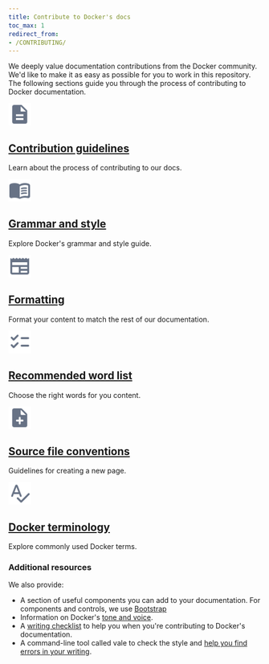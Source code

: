 ```yaml
---
title: Contribute to Docker's docs
toc_max: 1
redirect_from:
- /CONTRIBUTING/
---
```


We deeply value documentation contributions from the Docker community. We'd like to make it as easy
as possible for you to work in this repository. The following sections guide you through the process of contributing to Docker documentation.

<div class="component-container">
    <!--start row-->
    <div class="row">
      <div class="col-xs-12 col-sm-12 col-md-12 col-lg-4 block">
        <div class="component">
             <div class="component-icon">
                 <img src="/assets/images/description.svg" alt="Docker Desktop for Mac" width="45" height="45">
             </div>
                 <h2 id="docker-for-mac"><a href="/contribute/contribute-guide/">Contribution guidelines </a></h2>
                <p>Learn about the process of contributing to our docs. </p>
        </div>
      </div>
      <div class="col-xs-12 col-sm-12 col-md-12 col-lg-4 block">
        <div class="component">
            <div class="component-icon">
                 <img src="/assets/images/menu-book.svg" alt="Docker Desktop for Mac" width="45" height="45">
            </div>
                <h2 id="docker-for-mac"><a href="/contribute/style/grammar/">Grammar and style</a></h2>
                <p>Explore Docker's grammar and style guide.</p>
         </div>
     </div>
     <div class="col-xs-12 col-sm-12 col-md-12 col-lg-4 block">
        <div class="component">
            <div class="component-icon">
                <img src="/assets/images/newspaper.svg" alt="Docker for Linux" width="45" height="45">
            </div>
                <h2 id="docker-for-linux"><a href="/contribute/style/formatting/">Formatting</a></h2>
                <p>Format your content to match the rest of our documentation.</p>
        </div>
    </div>
    </div>
    <!--start row-->
    <div class="row">
     <div class="col-xs-12 col-sm-12 col-md-12 col-lg-4 block">
        <div class="component">
            <div class="component-icon">
                 <img src="/assets/images/checklist.svg" alt="Docker Desktop for Mac" width="45" height="45">
            </div>
                <h2 id="docker-for-linux"><a href="/contribute/style/recommended-words/">Recommended word list</a></h2>
                <p>Choose the right words for you content.</p>
        </div>
     </div>
     <div class="col-xs-12 col-sm-12 col-md-12 col-lg-4 block">
        <div class="component">
          <div class="component-icon">
                 <img src="/assets/images/note-add.svg" alt="Docker Desktop for Mac" width="45" height="45">
          </div>
                <h2 id="docker-for-windows/install/"><a href="/contribute/file-conventions/">Source file conventions</a></h2>
                <p>Guidelines for creating a new page.</p>
        </div>
      </div>
      <div class="col-xs-12 col-sm-12 col-md-12 col-lg-4 block">
        <div class="component">
            <div class="component-icon">
                <img src="/assets/images/spellcheck.svg" alt="Docker Desktop for Windows" width="45" height="45">
            </div>
                <h2 id="docker-for-windows/install/"><a href="/contribute/style/terminology/">Docker terminology</a></h2>
                <p>Explore commonly used Docker terms.</p>
        </div>
     </div>
    </div>
</div>

### Additional resources

We also provide:

- A section of useful components you can add to your documentation. For components and controls, we use [Bootstrap](https://getbootstrap.com)
- Information on Docker's [tone and voice](style/voice-tone.md).
- A [writing checklist](checklist.md) to help you when you're contributing to Docker's documentation.
- A command-line tool called vale to check the style and [help you find errors in your writing](contribute-guide.md#test-the-docs-locally). 
